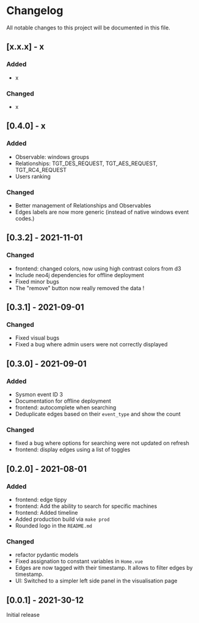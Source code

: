 # Changelog
All notable changes to this project will be documented in this file.

## [x.x.x] - x

### Added
- x

### Changed
- x

## [0.4.0] - x

### Added
- Observable: windows groups
- Relationships: TGT_DES_REQUEST, TGT_AES_REQUEST, TGT_RC4_REQUEST
- Users ranking

### Changed
- Better management of Relationships and Observables
- Edges labels are now more generic (instead of native windows event codes.)


## [0.3.2] - 2021-11-01

### Changed
- frontend: changed colors, now using high contrast colors from d3
- Include neo4j dependencies for offline deployment
- Fixed minor bugs
- The "remove" button now really removed the data !

## [0.3.1] - 2021-09-01

### Changed
- Fixed visual bugs
- Fixed a bug where admin users were not correctly displayed

## [0.3.0] - 2021-09-01

### Added
- Sysmon event ID 3
- Documentation for offline deployment
- frontend: autocomplete when searching
- Deduplicate edges based on their `event_type` and show the count

### Changed
- fixed a bug where options for searching were not updated on refresh
- frontend: display edges using a list of toggles

## [0.2.0] - 2021-08-01

### Added
- frontend: edge tippy
- frontend: Add the ability to search for specific machines
- frontend: Added timeline
- Added production build via `make prod`
- Rounded logo in the `README.md`

### Changed
- refactor pydantic models
- Fixed assignation to constant variables in `Home.vue`
- Edges are now tagged with their timestamp. It allows to filter edges by timestamp.
- UI: Switched to a simpler left side panel in the visualisation page

## [0.0.1] - 2021-30-12
Initial release